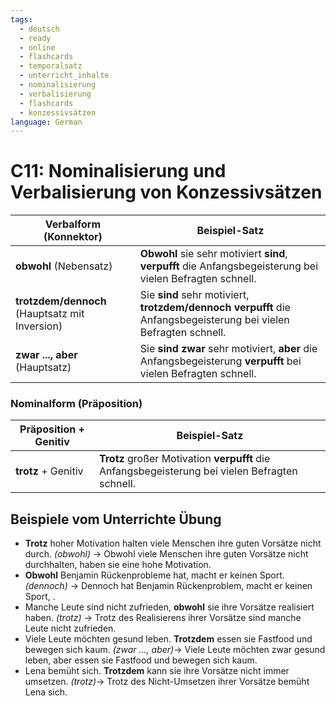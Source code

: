 ```yaml
---
tags:
  - deutsch
  - ready
  - online
  - flashcards
  - temporalsatz
  - unterricht_inhalte
  - nominalisierung
  - verbalisierung
  - flashcards
  - konzessivsätzen
language: German
---
```


# C11: Nominalisierung und Verbalisierung von Konzessivsätzen

| Verbalform (Konnektor)                         | Beispiel-Satz                                                                                                        |
| ---------------------------------------------- | -------------------------------------------------------------------------------------------------------------------- |
| **obwohl** (Nebensatz)                         | **Obwohl** sie sehr motiviert **sind**, **verpufft** die Anfangsbegeisterung bei vielen Befragten schnell.           |
| **trotzdem/dennoch** (Hauptsatz mit Inversion) | Sie **sind** sehr motiviert, **trotzdem/dennoch** **verpufft** die Anfangsbegeisterung bei vielen Befragten schnell. |
| **zwar ..., aber** (Hauptsatz)                 | Sie **sind** **zwar** sehr motiviert, **aber** die Anfangsbegeisterung **verpufft** bei vielen Befragten schnell.    |

### Nominalform (Präposition)

| Präposition + Genitiv                 | Beispiel-Satz                                                                                      |
|---------------------------------------|----------------------------------------------------------------------------------------------------|
| **trotz** + Genitiv                   | **Trotz** großer Motivation **verpufft** die Anfangsbegeisterung bei vielen Befragten schnell.      |

## Beispiele vom Unterrichte Übung


 * **Trotz** hoher Motivation halten viele Menschen ihre guten Vorsätze nicht durch. *(obwohl)* -> Obwohl viele Menschen ihre guten Vorsätze nicht durchhalten, haben sie eine hohe Motivation.
* **Obwohl** Benjamin Rückenprobleme hat, macht er keinen Sport. *(dennoch)* -> Dennoch hat Benjamin Rückenproblem, macht er keinen Sport, .
* Manche Leute sind nicht zufrieden, **obwohl** sie ihre Vorsätze realisiert haben. *(trotz)* -> Trotz des Realisierens ihrer Vorsätze sind manche Leute nicht zufrieden.
* Viele Leute möchten gesund leben. **Trotzdem** essen sie Fastfood und bewegen sich kaum. *(zwar ..., aber)*-> Viele Leute möchten zwar gesund leben, aber essen sie Fastfood und bewegen sich kaum.
* Lena bemüht sich. **Trotzdem** kann sie ihre Vorsätze nicht immer umsetzen. *(trotz)*-> Trotz des Nicht-Umsetzen ihrer Vorsätze bemüht Lena sich.
